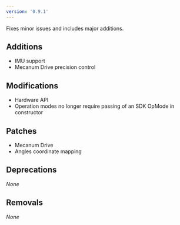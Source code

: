 ```yaml
---
version: '0.9.1'
---
```

Fixes minor issues and includes major additions.

## Additions
- IMU support
- Mecanum Drive precision control

## Modifications
- Hardware API
- Operation modes no longer require passing of an SDK OpMode in constructor

## Patches
- Mecanum Drive
- Angles coordinate mapping

## Deprecations
*None*

## Removals
*None*

